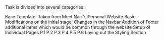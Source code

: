 Task is divided into several categories:

Base Template: Taken from Meet Naik's Personal Website
Basic Modifications on the initial stage: 
        Changes in the Navbar
        Addition of Footer
        additional items which would be common through the website
Setup of Individual Pages
          P.1
          P.2
          P.3
          P.4
          P.5
          P.6
Laying out the Styling Section 
